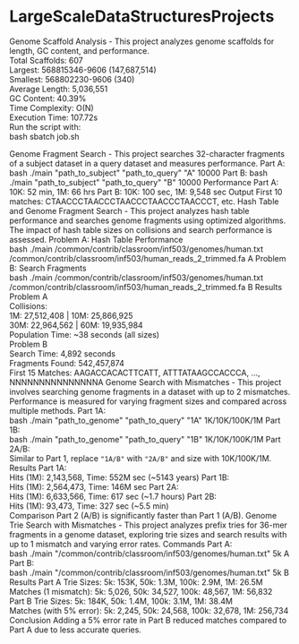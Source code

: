 # LargeScaleDataStructuresProjects
Genome Scaffold Analysis - This project analyzes genome scaffolds for length, GC content, and performance.  
Total Scaffolds: 607  
Largest: 568815346-9606 (147,687,514)  
Smallest: 568802230-9606 (340)  
Average Length: 5,036,551  
GC Content: 40.39%  
Time Complexity: O(N)  
Execution Time: 107.72s  
Run the script with:  
bash
sbatch job.sh

Genome Fragment Search - This project searches 32-character fragments of a subject dataset in a query dataset and measures performance.
Part A:
bash
./main "path_to_subject" "path_to_query" "A" 10000
Part B:
bash
./main "path_to_subject" "path_to_query" "B" 10000
Performance
Part A: 10K: 52 min, 1M: 66 hrs
Part B: 10K: 100 sec, 1M: 9,548 sec
Output
First 10 matches:
CTAACCCTAACCCTAACCCTAACCCTAACCCT, etc.
Hash Table and Genome Fragment Search - This project analyzes hash table performance and searches genome fragments using optimized algorithms. The impact of hash table sizes on collisions and search performance is assessed.
Problem A: Hash Table Performance  
bash
./main /common/contrib/classroom/inf503/genomes/human.txt \
/common/contrib/classroom/inf503/human_reads_2_trimmed.fa A <size>
Problem B: Search Fragments  
bash
./main /common/contrib/classroom/inf503/genomes/human.txt \
/common/contrib/classroom/inf503/human_reads_2_trimmed.fa B
Results
Problem A  
Collisions:  
1M: 27,512,408 | 10M: 25,866,925  
30M: 22,964,562 | 60M: 19,935,984  
Population Time: ~38 seconds (all sizes)  
Problem B  
Search Time: 4,892 seconds  
Fragments Found: 542,457,874  
First 15 Matches: AAGACCACACTTCATT, ATTTATAAGCCACCCA, ..., NNNNNNNNNNNNNNNA
Genome Search with Mismatches - This project involves searching genome fragments in a dataset with up to 2 mismatches. Performance is measured for varying fragment sizes and compared across multiple methods.
Part 1A:  
bash
  ./main "path_to_genome" "path_to_query" "1A" 1K/10K/100K/1M
Part 1B:  
bash
  ./main "path_to_genome" "path_to_query" "1B" 1K/10K/100K/1M
Part 2A/B:  
Similar to Part 1, replace `"1A/B"` with `"2A/B"` and size with 10K/100K/1M.
Results
Part 1A:  
Hits (1M): 2,143,568, Time: 552M sec (~5143 years) 
Part 1B:  
Hits (1M): 2,564,473, Time: 146M sec 
Part 2A:  
Hits (1M): 6,633,566, Time: 617 sec (~1.7 hours) 
Part 2B:  
Hits (1M): 93,473, Time: 327 sec (~5.5 min)  
Comparison
Part 2 (A/B) is significantly faster than Part 1 (A/B).
Genome Trie Search with Mismatches - This project analyzes prefix tries for 36-mer fragments in a genome dataset, exploring trie sizes and search results with up to 1 mismatch and varying error rates.
Commands
Part A:  
bash
  ./main "/common/contrib/classroom/inf503/genomes/human.txt" 5k A
Part B:  
bash
  ./main "/common/contrib/classroom/inf503/genomes/human.txt" 5k B
Results
Part A
Trie Sizes: 5k: 153K, 50k: 1.3M, 100k: 2.9M, 1M: 26.5M  
Matches (1 mismatch): 5k: 5,026, 50k: 34,527, 100k: 48,567, 1M: 56,832  
Part B
Trie Sizes: 5k: 184K, 50k: 1.4M, 100k: 3.1M, 1M: 38.4M  
Matches (with 5% error): 5k: 2,245, 50k: 24,568, 100k: 32,678, 1M: 256,734  
Conclusion
Adding a 5% error rate in Part B reduced matches compared to Part A due to less accurate queries.
